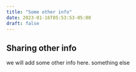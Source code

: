 ```yaml
---
title: "Some other info"
date: 2023-01-16T05:53:53-05:00
draft: false
---
```


## Sharing other info

we will add some other info here.
something else
